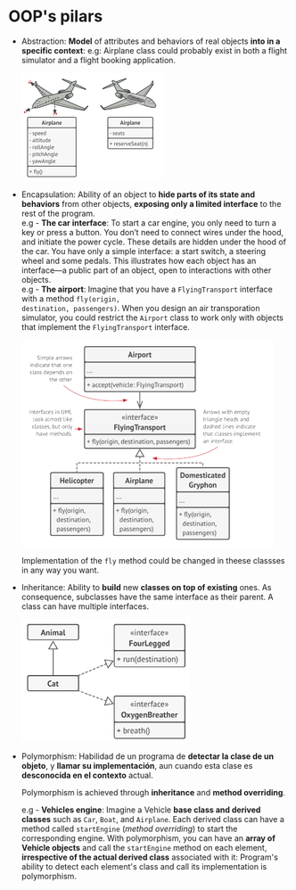 # OOP's pilars
* Abstraction: **Model** of attributes and behaviors of real objects **into in a specific context**: e.g: Airplane class could probably exist in both a flight simulator and a flight booking application.

  ![](./assets/plane-uml.png)
 
* Encapsulation: Ability of an object to **hide parts of its state and behaviors** from other objects, **exposing only a limited interface** to the rest of the program.
<br>e.g - **The car interface**: To start a car engine, you only need to turn a key or press a
button. You don’t need to connect wires under the hood, and initiate the power cycle. These details are hidden under the hood of the
car. You have only a simple interface: a start switch, a steering
wheel and some pedals. This illustrates how each object has
an interface—a public part of an object, open to interactions
with other objects.
<br>e.g - **The airport**: Imagine that you have a <code>FlyingTransport</code> interface with a method <code>fly(origin, destination, passengers)</code>. When you design an air transporation simulator, you could restrict the <code>Airport</code> class to work only with objects that implement the <code>FlyingTransport</code> interface.

  ![](./assets/airport-uml.png)

  Implementation of the <code>fly</code> method could be changed in theese classses in any way you want.
* Inheritance: Ability to **build** new **classes on top of existing** ones.
As consequence, subclasses have the same interface as their parent. A class can have multiple interfaces.

    ![](./assets/inheritance-uml.png)

* Polymorphism: Habilidad de un programa de **detectar la clase de un objeto**, y **llamar su implementación**, aun cuando esta clase es **desconocida en el contexto** actual.

  Polymorphism is achieved through **inheritance** and **method overriding**.

  e.g - **Vehicles engine**: Imagine a Vehicle **base class and derived classes** such as <code>Car</code>, <code>Boat</code>, and <code>Airplane</code>. Each derived class can have a method called <code>startEngine</code> (*method overriding*) to start the corresponding engine. With polymorphism, you can have an **array of Vehicle objects** and call the <code>startEngine</code> method on each element, **irrespective of the actual derived class** associated with it: Program's ability to detect each element's class and call its implementation is polymorphism.